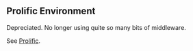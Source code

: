 ## Prolific Environment

Depreciated. No longer using quite so many bits of middleware.

See [Prolific](http://github.com/bigeasy/prolific).
